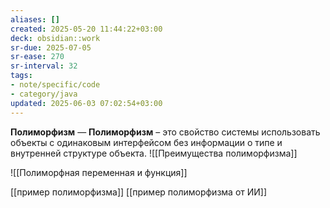 ```yaml
---
aliases: []
created: 2025-05-20 11:44:22+03:00
deck: obsidian::work
sr-due: 2025-07-05
sr-ease: 270
sr-interval: 32
tags:
- note/specific/code
- category/java
updated: 2025-06-03 07:02:54+03:00
---
```


**Полиморфизм**
—
**Полиморфизм** – это свойство системы использовать объекты с одинаковым интерфейсом без информации о типе и внутренней структуре объекта.
![[Преимущества полиморфизма]]

![[Полиморфная переменная и функция]]

[[пример полиморфизма]]
[[пример полиморфизма от ИИ]]
